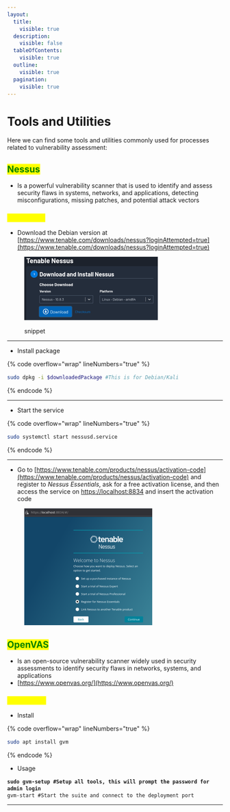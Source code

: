 ```yaml
---
layout:
  title:
    visible: true
  description:
    visible: false
  tableOfContents:
    visible: true
  outline:
    visible: true
  pagination:
    visible: true
---
```


# Tools and Utilities

Here we can find some tools and utilities commonly used for processes related to vulnerability assessment:

## <mark style="color:green;">Nessus</mark>

* Is a powerful vulnerability scanner that is used to identify and assess security flaws in systems, networks, and applications, detecting misconfigurations, missing patches, and potential attack vectors

### <mark style="color:yellow;">Installation</mark>

* Download the Debian version at [https://www.tenable.com/downloads/nessus?loginAttempted=true](https://www.tenable.com/downloads/nessus?loginAttempted=true)

<figure><img src="../../../.gitbook/assets/image (3).png" alt="" width="312"><figcaption><p>snippet</p></figcaption></figure>

***

* Install package

{% code overflow="wrap" lineNumbers="true" %}
```bash
sudo dpkg -i $downloadedPackage #This is for Debian/Kali
```
{% endcode %}

***

* Start the service

{% code overflow="wrap" lineNumbers="true" %}
```bash
sudo systemctl start nessusd.service
```
{% endcode %}

***

* Go to [https://www.tenable.com/products/nessus/activation-code](https://www.tenable.com/products/nessus/activation-code) and register to _Nessus Essentials_, ask for a free activation license, and then access the service on [https://localhost:8834](https://localhost:8834) and insert the activation code

<figure><img src="../../../.gitbook/assets/image (4).png" alt="" width="299"><figcaption></figcaption></figure>

## <mark style="color:green;">OpenVAS</mark>

* Is an open-source vulnerability scanner widely used in security assessments to identify security flaws in networks, systems, and applications
* [https://www.openvas.org/](https://www.openvas.org/)

### <mark style="color:yellow;">Commands</mark>

* Install

{% code overflow="wrap" lineNumbers="true" %}
```bash
sudo apt install gvm
```
{% endcode %}

* Usage

<pre class="language-bash" data-overflow="wrap" data-line-numbers><code class="lang-bash"><strong>sudo gvm-setup #Setup all tools, this will prompt the password for admin login
</strong>gvm-start #Start the suite and connect to the deployment port
</code></pre>

***
